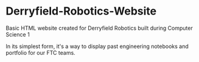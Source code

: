 # Derryfield-Robotics-Website
Basic HTML website created for Derryfield Robotics built during Computer Science 1

In its simplest form, it's a way to display past engineering notebooks and portfolio for our FTC teams.
